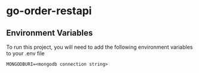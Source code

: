 # go-order-restapi

## Environment Variables

To run this project, you will need to add the following environment variables to your .env file
```
MONGODBURI=<mongodb connection string>
```
